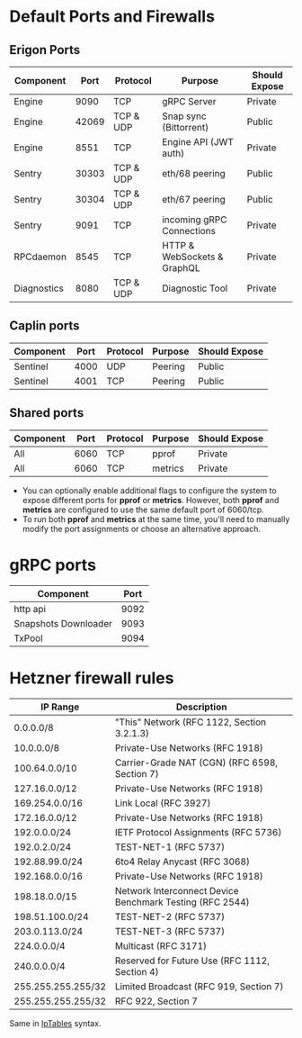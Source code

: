 # Default Ports and Firewalls

## Erigon Ports

| Component | Port | Protocol | Purpose | Should Expose |
| --------- | ---- | -------- | ------- | -------------- |
| Engine    | 9090 | TCP      | gRPC Server | Private        |
| Engine    | 42069 | TCP & UDP | Snap sync (Bittorrent) | Public         |
| Engine    | 8551 | TCP      | Engine API (JWT auth) | Private        |
| Sentry    | 30303 | TCP & UDP | eth/68 peering | Public         |
| Sentry    | 30304 | TCP & UDP | eth/67 peering | Public         |
| Sentry    | 9091 | TCP      | incoming gRPC Connections | Private       |
| RPCdaemon | 8545 | TCP      | HTTP & WebSockets & GraphQL | Private       |
| Diagnostics | 8080 | TCP & UDP| Diagnostic Tool | Private       |

## Caplin ports

| Component | Port | Protocol | Purpose | Should Expose |
| --------- | ---- | -------- | ------- | -------------- |
| Sentinel  | 4000 | UDP     | Peering | Public         |
| Sentinel  | 4001 | TCP     | Peering | Public         |

## Shared ports

| Component | Port | Protocol | Purpose | Should Expose |
| --------- | ---- | -------- | ------- | -------------- |
| All       | 6060 | TCP      | pprof   | Private        |
| All       | 6060 | TCP      | metrics | Private        |

- You can optionally enable additional flags to configure the system to expose different ports for **pprof** or **metrics**. However, both **pprof** and **metrics** are configured to use the same default port of 6060/tcp.
- To run both **pprof** and **metrics** at the same time, you'll need to manually modify the port assignments or choose an alternative approach.

# gRPC ports

| Component           | Port |
| ------------------- | ---- |
| http api            | 9092 |
| Snapshots Downloader| 9093 |
| TxPool              | 9094 |


# Hetzner firewall rules


| IP Range                       | Description                               |
|--------------------------------| ------------------------------------------|
| 0.0.0.0/8                      | "This" Network (RFC 1122, Section 3.2.1.3)|
| 10.0.0.0/8                     | Private-Use Networks (RFC 1918)           |
| 100.64.0.0/10                  | Carrier-Grade NAT (CGN) (RFC 6598, Section 7)|
| 127.16.0.0/12                  | Private-Use Networks (RFC 1918)|
| 169.254.0.0/16                 | Link Local (RFC 3927)                     |
| 172.16.0.0/12                  | Private-Use Networks (RFC 1918)           |
| 192.0.0.0/24                   | IETF Protocol Assignments (RFC 5736)      |
| 192.0.2.0/24                   | TEST-NET-1 (RFC 5737)                     |
| 192.88.99.0/24                 | 6to4 Relay Anycast (RFC 3068)             |
| 192.168.0.0/16                 | Private-Use Networks (RFC 1918)           |
| 198.18.0.0/15                  | Network Interconnect Device Benchmark Testing (RFC 2544)|
| 198.51.100.0/24                | TEST-NET-2 (RFC 5737)                     |
| 203.0.113.0/24                 | TEST-NET-3 (RFC 5737)                     |
| 224.0.0.0/4                    | Multicast (RFC 3171)                      |
| 240.0.0.0/4                    | Reserved for Future Use (RFC 1112, Section 4)|
| 255.255.255.255/32             | Limited Broadcast (RFC 919, Section 7)     |
| 255.255.255.255/32             | RFC 922, Section 7                        |

Same in [IpTables](https://ethereum.stackexchange.com/questions/6386/how-to-prevent-being-blacklisted-for-running-an-ethereum-client/13068#13068) syntax.